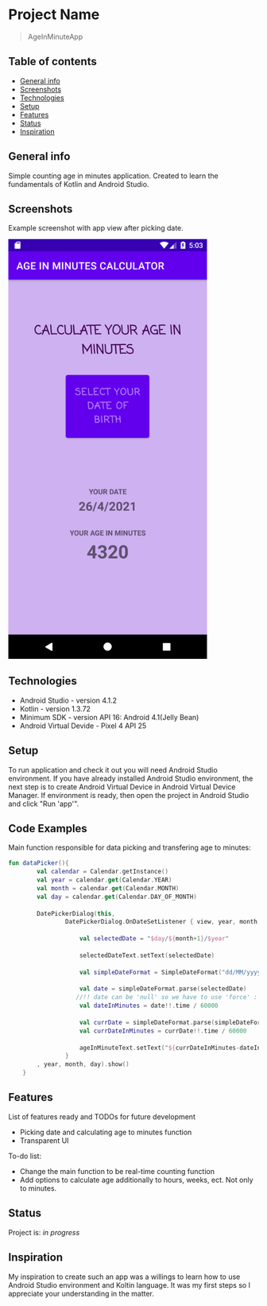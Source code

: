 # Project Name
> AgeInMinuteApp

## Table of contents
* [General info](#general-info)
* [Screenshots](#screenshots)
* [Technologies](#technologies)
* [Setup](#setup)
* [Features](#features)
* [Status](#status)
* [Inspiration](#inspiration)


## General info
Simple counting age in minutes application. Created to learn the fundamentals of Kotlin and Android Studio.

## Screenshots
Example screenshot with app view after picking date.

<img src=./img/screenshot.png width="400" >

## Technologies
* Android Studio - version 4.1.2
* Kotlin - version 1.3.72
* Minimum SDK - version API 16: Android 4.1(Jelly Bean)
* Android Virtual Devide - Pixel 4 API 25

## Setup
To run application and check it out you will need Android Studio environment. If you have already installed Android Studio environment,
the next step is to create Android Virtual Device in Android Virtual Device Manager. 
If environment is ready, then open the project in Android Studio and click "Run 'app'". 

## Code Examples
Main function responsible for data picking and transfering age to minutes:
```Kotlin
fun dataPicker(){
        val calendar = Calendar.getInstance()
        val year = calendar.get(Calendar.YEAR)
        val month = calendar.get(Calendar.MONTH)
        val day = calendar.get(Calendar.DAY_OF_MONTH)

        DatePickerDialog(this,
                DatePickerDialog.OnDateSetListener { view, year, month, day ->

                    val selectedDate = "$day/${month+1}/$year"

                    selectedDateText.setText(selectedDate)

                    val simpleDateFormat = SimpleDateFormat("dd/MM/yyyy", Locale.ENGLISH)

                    val date = simpleDateFormat.parse(selectedDate)
                   //!! date can be 'null' so we have to use 'force' : '!!'
                    val dateInMinutes = date!!.time / 60000

                    val currDate = simpleDateFormat.parse(simpleDateFormat.format(System.currentTimeMillis()))
                    val currDateInMinutes = currDate!!.time / 60000

                    ageInMinuteText.setText("${currDateInMinutes-dateInMinutes}")
                }
        , year, month, day).show()
    }
```

## Features
List of features ready and TODOs for future development
* Picking date and calculating age to minutes function
* Transparent UI

To-do list:
* Change the main function to be real-time counting function
* Add options to calculate age additionally to hours, weeks, ect. 
Not only to minutes.

## Status
Project is: _in progress_

## Inspiration
My inspiration to create such an app was a willings to learn how to use Android Studio environment and Koltin language.
It was my first steps so I appreciate your understanding in the matter. 
